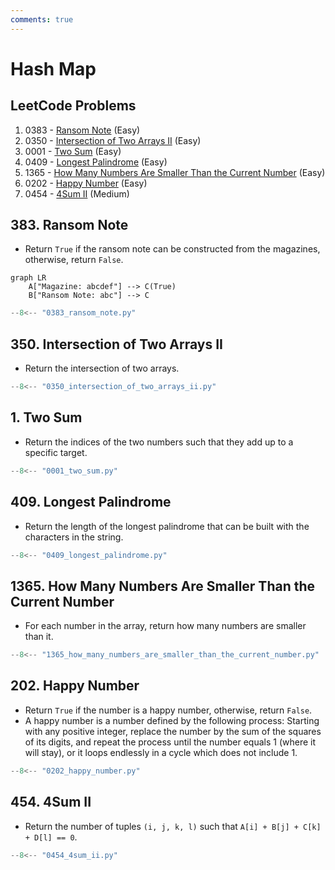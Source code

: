 ```yaml
---
comments: true
---
```


# Hash Map

## LeetCode Problems

1. 0383 - [Ransom Note](https://leetcode.com/problems/ransom-note/) (Easy)
2. 0350 - [Intersection of Two Arrays II](https://leetcode.com/problems/intersection-of-two-arrays-ii/) (Easy)
3. 0001 - [Two Sum](https://leetcode.com/problems/two-sum/) (Easy)
4. 0409 - [Longest Palindrome](https://leetcode.com/problems/longest-palindrome/) (Easy)
5. 1365 - [How Many Numbers Are Smaller Than the Current Number](https://leetcode.com/problems/how-many-numbers-are-smaller-than-the-current-number/) (Easy)
6. 0202 - [Happy Number](https://leetcode.com/problems/happy-number/) (Easy)
7. 0454 - [4Sum II](https://leetcode.com/problems/4sum-ii/) (Medium)

## 383. Ransom Note

-   Return `True` if the ransom note can be constructed from the magazines, otherwise, return `False`.

```mermaid
graph LR
    A["Magazine: abcdef"] --> C(True)
    B["Ransom Note: abc"] --> C
```

```python
--8<-- "0383_ransom_note.py"
```

## 350. Intersection of Two Arrays II

-   Return the intersection of two arrays.

```python
--8<-- "0350_intersection_of_two_arrays_ii.py"
```

## 1. Two Sum

-   Return the indices of the two numbers such that they add up to a specific target.

```python
--8<-- "0001_two_sum.py"
```

## 409. Longest Palindrome

-   Return the length of the longest palindrome that can be built with the characters in the string.

```python
--8<-- "0409_longest_palindrome.py"
```

## 1365. How Many Numbers Are Smaller Than the Current Number

-   For each number in the array, return how many numbers are smaller than it.

```python
--8<-- "1365_how_many_numbers_are_smaller_than_the_current_number.py"
```

## 202. Happy Number

-   Return `True` if the number is a happy number, otherwise, return `False`.
-   A happy number is a number defined by the following process: Starting with any positive integer, replace the number by the sum of the squares of its digits, and repeat the process until the number equals 1 (where it will stay), or it loops endlessly in a cycle which does not include 1.

```python
--8<-- "0202_happy_number.py"
```

## 454. 4Sum II

-   Return the number of tuples `(i, j, k, l)` such that `A[i] + B[j] + C[k] + D[l] == 0`.

```python
--8<-- "0454_4sum_ii.py"
```
